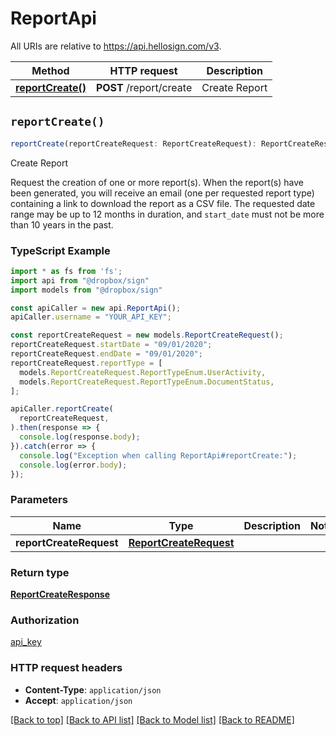 # ReportApi

All URIs are relative to https://api.hellosign.com/v3.

| Method | HTTP request | Description |
| ------------- | ------------- | ------------- |
| [**reportCreate()**](ReportApi.md#reportCreate) | **POST** /report/create | Create Report |


## `reportCreate()`

```typescript
reportCreate(reportCreateRequest: ReportCreateRequest): ReportCreateResponse
```

Create Report

Request the creation of one or more report(s).  When the report(s) have been generated, you will receive an email (one per requested report type) containing a link to download the report as a CSV file. The requested date range may be up to 12 months in duration, and `start_date` must not be more than 10 years in the past.

### TypeScript Example

```typescript
import * as fs from 'fs';
import api from "@dropbox/sign"
import models from "@dropbox/sign"

const apiCaller = new api.ReportApi();
apiCaller.username = "YOUR_API_KEY";

const reportCreateRequest = new models.ReportCreateRequest();
reportCreateRequest.startDate = "09/01/2020";
reportCreateRequest.endDate = "09/01/2020";
reportCreateRequest.reportType = [
  models.ReportCreateRequest.ReportTypeEnum.UserActivity,
  models.ReportCreateRequest.ReportTypeEnum.DocumentStatus,
];

apiCaller.reportCreate(
  reportCreateRequest,
).then(response => {
  console.log(response.body);
}).catch(error => {
  console.log("Exception when calling ReportApi#reportCreate:");
  console.log(error.body);
});

```

### Parameters

|Name | Type | Description  | Notes |
| ------------- | ------------- | ------------- | ------------- |
| **reportCreateRequest** | [**ReportCreateRequest**](../model/ReportCreateRequest.md)|  | |

### Return type

[**ReportCreateResponse**](../model/ReportCreateResponse.md)

### Authorization

[api_key](../../README.md#api_key)

### HTTP request headers

- **Content-Type**: `application/json`
- **Accept**: `application/json`

[[Back to top]](#) [[Back to API list]](../../README.md#endpoints)
[[Back to Model list]](../../README.md#models)
[[Back to README]](../../README.md)
